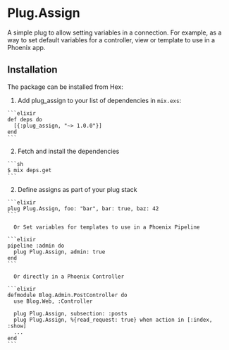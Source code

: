 # Plug.Assign

A simple plug to allow setting variables in a connection.  For example, as a way to set default variables for a controller, view or template to use in a Phoenix app.

## Installation

The package can be installed from Hex:

  1. Add plug_assign to your list of dependencies in `mix.exs`:

    ```elixir
    def deps do
      [{:plug_assign, "~> 1.0.0"}]
    end
    ```

  2. Fetch and install the dependencies

    ```sh
    $ mix deps.get
    ```

  2. Define assigns as part of your plug stack

    ```elixir
    plug Plug.Assign, foo: "bar", bar: true, baz: 42
    ```

      Or Set variables for templates to use in a Phoenix Pipeline

    ```elixir
    pipeline :admin do
      plug Plug.Assign, admin: true
    end
    ```

      Or directly in a Phoenix Controller

    ```elixir
    defmodule Blog.Admin.PostController do
      use Blog.Web, :Controller

      plug Plug.Assign, subsection: :posts
      plug Plug.Assign, %{read_request: true} when action in [:index, :show]
      ...
    end
    ```
